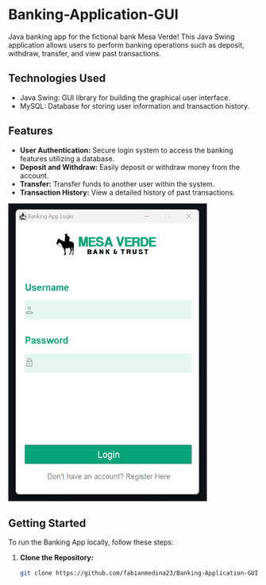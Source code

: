 # Banking-Application-GUI

Java banking app for the fictional bank Mesa Verde! This Java Swing application allows users to perform banking operations such as deposit, withdraw, transfer, and view past transactions.

## Technologies Used

- Java Swing: GUI library for building the graphical user interface.
- MySQL: Database for storing user information and transaction history.

## Features

- **User Authentication:** Secure login system to access the banking features utilizing a database.
- **Deposit and Withdraw:** Easily deposit or withdraw money from the account.
- **Transfer:** Transfer funds to another user within the system.
- **Transaction History:** View a detailed history of past transactions.

<img src="demo.gif" width="400" height="600" />

## Getting Started

To run the Banking App locally, follow these steps:

1. **Clone the Repository:**
   ```bash
   git clone https://github.com/fabianmedina23/Banking-Application-GUI.git



